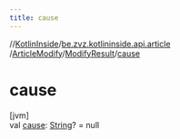 ```yaml
---
title: cause
---
```

//[KotlinInside](../../../../index.html)/[be.zvz.kotlininside.api.article](../../index.html)
/[ArticleModify](../index.html)/[ModifyResult](index.html)/[cause](cause.html)

# cause

[jvm]\
val [cause](cause.html): [String](https://kotlinlang.org/api/latest/jvm/stdlib/kotlin/-string/index.html)? = null





